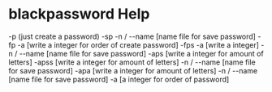 # blackpassword Help

-p (just create a password)
-sp -n / --name [name file for save password]
-fp -a [write a integer for order of create password]
-fps -a [write a integer] -n / --name [name file for save password]
-aps [write a integer for amount of letters]
-apss [write a integer for amount of letters] -n / --name [name file for save password]
-apa [write a integer for amount of letters] -n / --name [name file for save password] -a [a integer for order of password]


